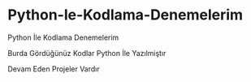 # Python-le-Kodlama-Denemelerim
Python İle Kodlama Denemelerim

Burda Gördüğünüz Kodlar Python İle Yazılmiştır


Devam Eden Projeler Vardır 
